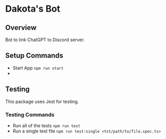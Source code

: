# Dakota's Bot
## Overview
Bot to link ChatGPT to Discord server.

## Setup Commands
- Start App `npm run start`
- 
## Testing
This package uses Jest for testing.

### Testing Commands
- Run all of the tests `npm run test`
- Run a single test file `npm run test:single <tst/path/to/file.spec.ts>`
